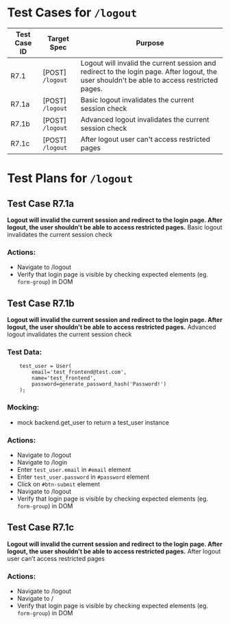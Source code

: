 # Test Cases for `/logout`

| Test Case ID | Target Spec      | Purpose                                                                                                                                      |
|--------------|------------------|----------------------------------------------------------------------------------------------------------------------------------------------|
| R7.1         | [POST] `/logout` | Logout will invalid the current session and redirect to the login page. After logout, the user shouldn't be able to access restricted pages. |
| R7.1a        | [POST] `/logout` | Basic logout invalidates the current session check                                                                                           |
| R7.1b        | [POST] `/logout` | Advanced logout invalidates the current session check                                                                                        |
| R7.1c        | [POST] `/logout` | After logout user can't access restricted pages                                                                                              |

# Test Plans for `/logout`

## Test Case R7.1a
**Logout will invalid the current session and redirect to the login page. After logout, the user shouldn't be able to access restricted pages.**
Basic logout invalidates the current session check

### Actions:

- Navigate to /logout
- Verify that login page is visible by checking expected elements (eg. `form-group`) in DOM

## Test Case R7.1b
**Logout will invalid the current session and redirect to the login page. After logout, the user shouldn't be able to access restricted pages.**
Advanced logout invalidates the current session check

### Test Data:
```
    test_user = User(
        email='test_frontend@test.com',
        name='test_frontend',
        password=generate_password_hash('Password!')
    );
```
### Mocking:

- mock backend.get_user to return a test_user instance

### Actions:

- Navigate to /logout
- Navigate to /login
- Enter `test_user.email` in `#email` element
- Enter `test_user.password` in `#password` element
- Click on `#btn-submit` element
- Navigate to /logout
- Verify that login page is visible by checking expected elements (eg. `form-group`) in DOM 

## Test Case R7.1c
**Logout will invalid the current session and redirect to the login page. After logout, the user shouldn't be able to access restricted pages.**
After logout user can’t access restricted pages

### Actions:

- Navigate to /logout
- Navigate to /
- Verify that login page is visible by checking expected elements (eg. `form-group`) in DOM 